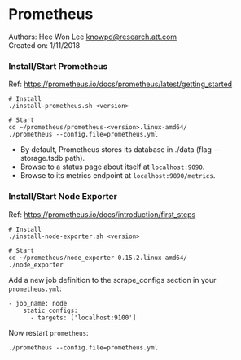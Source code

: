 # Prometheus
Authors: Hee Won Lee <knowpd@research.att.com>  
Created on: 1/11/2018

### Install/Start Prometheus 
Ref: <https://prometheus.io/docs/prometheus/latest/getting_started>  

```
# Install
./install-prometheus.sh <version>

# Start
cd ~/prometheus/prometheus-<version>.linux-amd64/
./prometheus --config.file=prometheus.yml
```
- By default, Prometheus stores its database in ./data (flag --storage.tsdb.path).
- Browse to a status page about itself at `localhost:9090`.   
- Browse to its metrics endpoint at `localhost:9090/metrics`.

### Install/Start Node Exporter
Ref: <https://prometheus.io/docs/introduction/first_steps>
```
# Install
./install-node-exporter.sh <version>

# Start
cd ~/prometheus/node_exporter-0.15.2.linux-amd64/
./node_exporter
```
Add a new job definition to the scrape_configs section in your `prometheus.yml`:
```
- job_name: node
    static_configs:
      - targets: ['localhost:9100']
```
Now restart `prometheus`:
```
./prometheus --config.file=prometheus.yml
```
